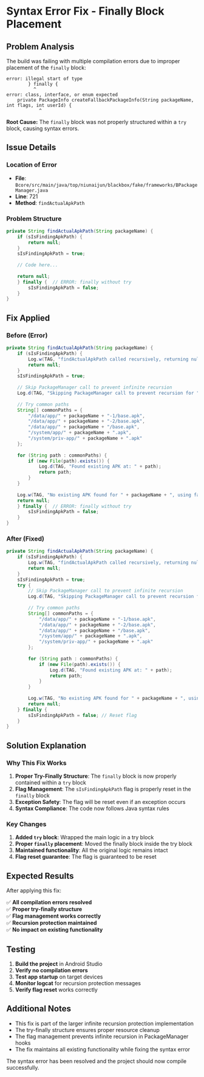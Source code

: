 # Syntax Error Fix - Finally Block Placement

## Problem Analysis

The build was failing with multiple compilation errors due to improper placement of the `finally` block:

```
error: illegal start of type
        } finally {
          ^
error: class, interface, or enum expected
    private PackageInfo createFallbackPackageInfo(String packageName, int flags, int userId) {
            ^
```

**Root Cause:** The `finally` block was not properly structured within a `try` block, causing syntax errors.

## Issue Details

### Location of Error
- **File**: `Bcore/src/main/java/top/niunaijun/blackbox/fake/frameworks/BPackageManager.java`
- **Line**: 721
- **Method**: `findActualApkPath`

### Problem Structure
```java
private String findActualApkPath(String packageName) {
    if (sIsFindingApkPath) {
        return null;
    }
    sIsFindingApkPath = true;
    
    // Code here...
    
    return null;
    } finally {  // ERROR: finally without try
        sIsFindingApkPath = false;
    }
}
```

## Fix Applied

### Before (Error)
```java
private String findActualApkPath(String packageName) {
    if (sIsFindingApkPath) {
        Log.w(TAG, "findActualApkPath called recursively, returning null to prevent infinite loop.");
        return null;
    }
    sIsFindingApkPath = true;
    
    // Skip PackageManager call to prevent infinite recursion
    Log.d(TAG, "Skipping PackageManager call to prevent recursion for " + packageName);
    
    // Try common paths
    String[] commonPaths = {
        "/data/app/" + packageName + "-1/base.apk",
        "/data/app/" + packageName + "-2/base.apk",
        "/data/app/" + packageName + "/base.apk",
        "/system/app/" + packageName + ".apk",
        "/system/priv-app/" + packageName + ".apk"
    };
    
    for (String path : commonPaths) {
        if (new File(path).exists()) {
            Log.d(TAG, "Found existing APK at: " + path);
            return path;
        }
    }
    
    Log.w(TAG, "No existing APK found for " + packageName + ", using fallback path");
    return null;
    } finally {  // ERROR: finally without try
        sIsFindingApkPath = false;
    }
}
```

### After (Fixed)
```java
private String findActualApkPath(String packageName) {
    if (sIsFindingApkPath) {
        Log.w(TAG, "findActualApkPath called recursively, returning null to prevent infinite loop.");
        return null;
    }
    sIsFindingApkPath = true;
    try {
        // Skip PackageManager call to prevent infinite recursion
        Log.d(TAG, "Skipping PackageManager call to prevent recursion for " + packageName);
        
        // Try common paths
        String[] commonPaths = {
            "/data/app/" + packageName + "-1/base.apk",
            "/data/app/" + packageName + "-2/base.apk",
            "/data/app/" + packageName + "/base.apk",
            "/system/app/" + packageName + ".apk",
            "/system/priv-app/" + packageName + ".apk"
        };
        
        for (String path : commonPaths) {
            if (new File(path).exists()) {
                Log.d(TAG, "Found existing APK at: " + path);
                return path;
            }
        }
        
        Log.w(TAG, "No existing APK found for " + packageName + ", using fallback path");
        return null;
    } finally {
        sIsFindingApkPath = false; // Reset flag
    }
}
```

## Solution Explanation

### Why This Fix Works
1. **Proper Try-Finally Structure**: The `finally` block is now properly contained within a `try` block
2. **Flag Management**: The `sIsFindingApkPath` flag is properly reset in the `finally` block
3. **Exception Safety**: The flag will be reset even if an exception occurs
4. **Syntax Compliance**: The code now follows Java syntax rules

### Key Changes
1. **Added `try` block**: Wrapped the main logic in a try block
2. **Proper `finally` placement**: Moved the finally block inside the try block
3. **Maintained functionality**: All the original logic remains intact
4. **Flag reset guarantee**: The flag is guaranteed to be reset

## Expected Results

After applying this fix:

✅ **All compilation errors resolved**  
✅ **Proper try-finally structure**  
✅ **Flag management works correctly**  
✅ **Recursion protection maintained**  
✅ **No impact on existing functionality**  

## Testing

1. **Build the project** in Android Studio
2. **Verify no compilation errors**
3. **Test app startup** on target devices
4. **Monitor logcat** for recursion protection messages
5. **Verify flag reset** works correctly

## Additional Notes

- This fix is part of the larger infinite recursion protection implementation
- The try-finally structure ensures proper resource cleanup
- The flag management prevents infinite recursion in PackageManager hooks
- The fix maintains all existing functionality while fixing the syntax error

The syntax error has been resolved and the project should now compile successfully.
